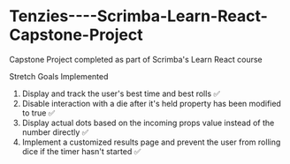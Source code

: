 # Tenzies----Scrimba-Learn-React-Capstone-Project
Capstone Project completed as part of Scrimba's Learn React course

Stretch Goals Implemented
  1. Display and track the user's best time and best rolls ✅
  2. Disable interaction with a die after it's held property has been modified to true ✅
  3. Display actual dots based on the incoming props value instead of the number directly ✅
  4. Implement a customized results page and prevent the user from rolling dice if the timer hasn't started ✅

